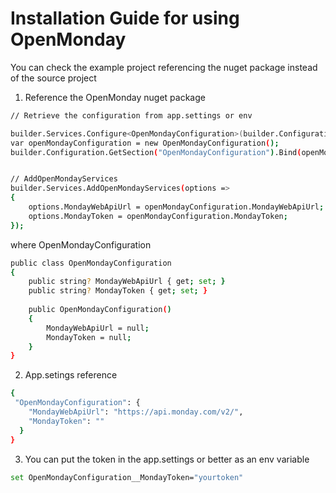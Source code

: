 # Installation Guide for using OpenMonday

You can check the example project referencing the nuget package instead of the source project 

1. Reference the OpenMonday nuget package

```bash
// Retrieve the configuration from app.settings or env

builder.Services.Configure<OpenMondayConfiguration>(builder.Configuration.GetSection("OpenMondayConfiguration"));
var openMondayConfiguration = new OpenMondayConfiguration();
builder.Configuration.GetSection("OpenMondayConfiguration").Bind(openMondayConfiguration);


// AddOpenMondayServices 
builder.Services.AddOpenMondayServices(options =>
{
    options.MondayWebApiUrl = openMondayConfiguration.MondayWebApiUrl;
    options.MondayToken = openMondayConfiguration.MondayToken;
});
```

where OpenMondayConfiguration

```bash
public class OpenMondayConfiguration
{
    public string? MondayWebApiUrl { get; set; }
    public string? MondayToken { get; set; }    
    
    public OpenMondayConfiguration()
    {
        MondayWebApiUrl = null;
        MondayToken = null;
    }    
}
```

2. App.setings reference

```bash
{
 "OpenMondayConfiguration": {
    "MondayWebApiUrl": "https://api.monday.com/v2/",
    "MondayToken": ""
  }
}
```

3. You can put the token in the app.settings or better as an env variable 
```bash
set OpenMondayConfiguration__MondayToken="yourtoken"
```



